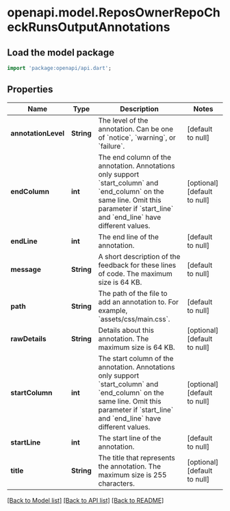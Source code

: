 # openapi.model.ReposOwnerRepoCheckRunsOutputAnnotations

## Load the model package
```dart
import 'package:openapi/api.dart';
```

## Properties
Name | Type | Description | Notes
------------ | ------------- | ------------- | -------------
**annotationLevel** | **String** | The level of the annotation. Can be one of &#x60;notice&#x60;, &#x60;warning&#x60;, or &#x60;failure&#x60;. | [default to null]
**endColumn** | **int** | The end column of the annotation. Annotations only support &#x60;start_column&#x60; and &#x60;end_column&#x60; on the same line. Omit this parameter if &#x60;start_line&#x60; and &#x60;end_line&#x60; have different values. | [optional] [default to null]
**endLine** | **int** | The end line of the annotation. | [default to null]
**message** | **String** | A short description of the feedback for these lines of code. The maximum size is 64 KB. | [default to null]
**path** | **String** | The path of the file to add an annotation to. For example, &#x60;assets/css/main.css&#x60;. | [default to null]
**rawDetails** | **String** | Details about this annotation. The maximum size is 64 KB. | [optional] [default to null]
**startColumn** | **int** | The start column of the annotation. Annotations only support &#x60;start_column&#x60; and &#x60;end_column&#x60; on the same line. Omit this parameter if &#x60;start_line&#x60; and &#x60;end_line&#x60; have different values. | [optional] [default to null]
**startLine** | **int** | The start line of the annotation. | [default to null]
**title** | **String** | The title that represents the annotation. The maximum size is 255 characters. | [optional] [default to null]

[[Back to Model list]](../README.md#documentation-for-models) [[Back to API list]](../README.md#documentation-for-api-endpoints) [[Back to README]](../README.md)


